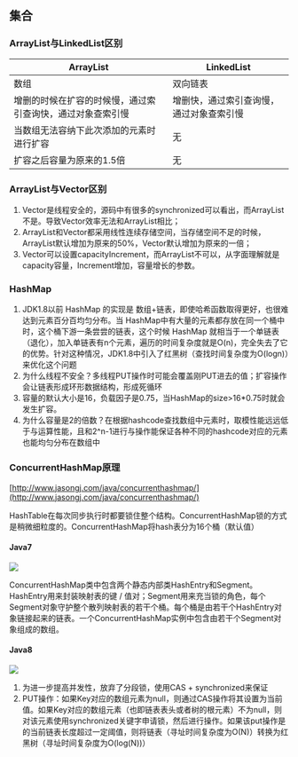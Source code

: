 ## 集合
### ArrayList与LinkedList区别

|ArrayList|LinkedList|
|--------|--------|
|数组|双向链表|
|增删的时候在扩容的时候慢，通过索引查询快，通过对象查索引慢|增删快，通过索引查询慢，通过对象查索引慢|
|当数组无法容纳下此次添加的元素时进行扩容|无|
|扩容之后容量为原来的1.5倍|无

### ArrayList与Vector区别

1. Vector是线程安全的，源码中有很多的synchronized可以看出，而ArrayList不是。导致Vector效率无法和ArrayList相比；
2. ArrayList和Vector都采用线性连续存储空间，当存储空间不足的时候，ArrayList默认增加为原来的50%，Vector默认增加为原来的一倍；
3. Vector可以设置capacityIncrement，而ArrayList不可以，从字面理解就是capacity容量，Increment增加，容量增长的参数。

### HashMap
1. JDK1.8以前 HashMap 的实现是 数组+链表，即使哈希函数取得更好，也很难达到元素百分百均匀分布。当 HashMap中有大量的元素都存放在同一个桶中时，这个桶下游一条尝尝的链表，这个时候 HashMap 就相当于一个单链表（退化），加入单链表有n个元素，遍历的时间复杂度就是O(n)，完全失去了它的优势。针对这种情况，JDK1.8中引入了红黑树（查找时间复杂度为O(logn)）来优化这个问题
2. 为什么线程不安全？多线程PUT操作时可能会覆盖刚PUT进去的值；扩容操作会让链表形成环形数据结构，形成死循环
3. 容量的默认大小是16，负载因子是0.75，当HashMap的size>16*0.75时就会发生扩容。
4. 为什么容量是2的倍数？在根据hashcode查找数组中元素时，取模性能远远低于与运算性能，且和2^n-1进行与操作能保证各种不同的hashcode对应的元素也能均匀分布在数组中

### ConcurrentHashMap原理
[http://www.jasongj.com/java/concurrenthashmap/](http://www.jasongj.com/java/concurrenthashmap/)

HashTable在每次同步执行时都要锁住整个结构。ConcurrentHashMap锁的方式是稍微细粒度的。ConcurrentHashMap将hash表分为16个桶（默认值）

#### Java7
![](https://github.com/xbox1994/2018-Java-Interview/raw/master/images/j3.jpg)

ConcurrentHashMap类中包含两个静态内部类HashEntry和Segment。HashEntry用来封装映射表的键 / 值对；Segment用来充当锁的角色，每个Segment对象守护整个散列映射表的若干个桶。每个桶是由若干个HashEntry对象链接起来的链表。一个ConcurrentHashMap实例中包含由若干个Segment对象组成的数组。

#### Java8
![](https://github.com/xbox1994/2018-Java-Interview/raw/master/images/j4.jpg)

1. 为进一步提高并发性，放弃了分段锁，使用CAS + synchronized来保证
2. PUT操作：如果Key对应的数组元素为null，则通过CAS操作将其设置为当前值。如果Key对应的数组元素（也即链表表头或者树的根元素）不为null，则对该元素使用synchronized关键字申请锁，然后进行操作。如果该put操作是的当前链表长度超过一定阈值，则将链表（寻址时间复杂度为O(N)）转换为红黑树（寻址时间复杂度为O(log(N))）